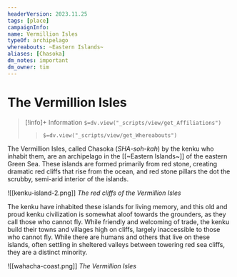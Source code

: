 ```yaml
---
headerVersion: 2023.11.25
tags: [place]
campaignInfo:
name: Vermillion Isles
typeOf: archipelago
whereabouts: ~Eastern Islands~
aliases: [Chasoka]
dm_notes: important
dm_owner: tim
---
```

# The Vermillion Isles
>[!info]+ Information
> `$=dv.view("_scripts/view/get_Affiliations")`
>> `$=dv.view("_scripts/view/get_Whereabouts")`

The Vermillion Isles, called Chasoka (*SHA-soh-kah*) by the kenku who inhabit them, are an archipelago in the [[~Eastern Islands~]] of the eastern Green Sea. These islands are formed primarily from red stone, creating dramatic red cliffs that rise from the ocean, and red stone pillars the dot the scrubby, semi-arid interior of the islands.

![[kenku-island-2.png]]
*The red cliffs of the Vermillion Isles*

The kenku have inhabited these islands for living memory, and this old and proud kenku civilization is somewhat aloof towards the grounders, as they call those who cannot fly. While friendly and welcoming of trade, the kenku build their towns and villages high on cliffs, largely inaccessible to those who cannot fly. While there are humans and others that live on these islands, often settling in sheltered valleys between towering red sea cliffs, they are a distinct minority.

![[wahacha-coast.png]]
*The Vermillion Isles*
